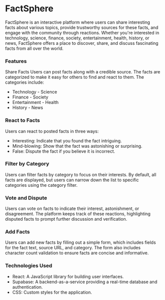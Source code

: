 # FactSphere
FactSphere is an interactive platform where users can share interesting facts about various topics, provide trustworthy sources for these facts, and engage with the community through reactions. Whether you're interested in technology, science, finance, society, entertainment, health, history, or news, FactSphere offers a place to discover, share, and discuss fascinating facts from all over the world.

### Features
Share Facts
Users can post facts along with a credible source. The facts are categorized to make it easy for others to find and react to them. The categories include:
- Technology - Science
- Finance - Society
- Entertainment - Health
- History - News

### React to Facts
Users can react to posted facts in three ways:
- Interesting: Indicate that you found the fact intriguing.
- Mind-blowing: Show that the fact was astonishing or surprising.
- False: Dispute the fact if you believe it is incorrect.

### Filter by Category
Users can filter facts by category to focus on their interests. By default, all facts are displayed, but users can narrow down the list to specific categories using the category filter.

### Vote and Dispute
Users can vote on facts to indicate their interest, astonishment, or disagreement. The platform keeps track of these reactions, highlighting disputed facts to prompt further discussion and verification.

### Add Facts
Users can add new facts by filling out a simple form, which includes fields for the fact text, source URL, and category. The form also includes character count validation to ensure facts are concise and informative.

### Technologies Used
- React: A JavaScript library for building user interfaces.
- Supabase: A backend-as-a-service providing a real-time database and authentication.
- CSS: Custom styles for the application.
